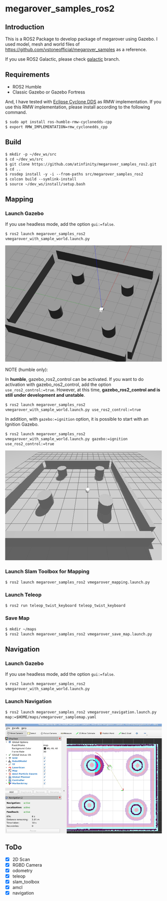 # megarover_samples_ros2

## Introduction

This is a ROS2 Package to develop package of megarover using Gazebo.
I used model, mesh and world files of <https://github.com/vstoneofficial/megarover_samples> as a reference.

If you use ROS2 Galactic, please check [galactic](https://github.com/atinfinity/megarover_samples_ros2/tree/galactic) branch.

## Requirements

- ROS2 Humble
- Classic Gazebo or Gazebo Fortress

And, I have tested with [Eclipse Cyclone DDS](https://github.com/eclipse-cyclonedds/cyclonedds) as RMW implementation.
If you use this RMW implementation, please install according to the following command.

```
$ sudo apt install ros-humble-rmw-cyclonedds-cpp
$ export RMW_IMPLEMENTATION=rmw_cyclonedds_cpp
```

## Build

```
$ mkdir -p ~/dev_ws/src
$ cd ~/dev_ws/src
$ git clone https://github.com/atinfinity/megarover_samples_ros2.git
$ cd ..
$ rosdep install -y -i --from-paths src/megarover_samples_ros2
$ colcon build --symlink-install
$ source ~/dev_ws/install/setup.bash
```

## Mapping

### Launch Gazebo

If you use headless mode, add the option `gui:=false`.

```
$ ros2 launch megarover_samples_ros2 vmegarover_with_sample_world.launch.py
```

![](images/gazebo.png)

NOTE (humble only):

In **humble**, gazebo_ros2_control can be activated. If you want to do activation with gazebo_ros2_control, add the option `use_ros2_control:=true`.
However, at this time, **gazebo_ros2_control and is still under development and unstable**.

```
$ ros2 launch megarover_samples_ros2 vmegarover_with_sample_world.launch.py use_ros2_control:=true
```

In addition, with `gazebo:=ignition` option, it is possible to start with an Ignition Gazebo.

```
$ ros2 launch megarover_samples_ros2 vmegarover_with_sample_world.launch.py gazebo:=ignition use_ros2_control:=true
```

![](images/ignition_gazebo.png)


### Launch Slam Toolbox for Mapping

```
$ ros2 launch megarover_samples_ros2 vmegarover_mapping.launch.py
```

### Launch Teleop

```
$ ros2 run teleop_twist_keyboard teleop_twist_keyboard
```

### Save Map

```
$ mkdir ~/maps
$ ros2 launch megarover_samples_ros2 vmegarover_save_map.launch.py
```

## Navigation

### Launch Gazebo

If you use headless mode, add the option `gui:=false`.

```
$ ros2 launch megarover_samples_ros2 vmegarover_with_sample_world.launch.py
```

### Launch Navigation

```
$ ros2 launch megarover_samples_ros2 vmegarover_navigation.launch.py map:=$HOME/maps/vmegarover_samplemap.yaml
```

![](images/navigation.png)

## ToDo

- [x] 2D Scan
- [x] RGBD Camera
- [x] odometry
- [x] teleop
- [x] slam_toolbox
- [x] amcl
- [x] navigation
